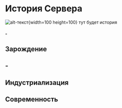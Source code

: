 # История Сервера
![alt-текст](_assets/images/cover_sample_1.jpg "текст_подсказки"){width=100 height=100}
тут будет история
#### -

## Зарождение


## -


## Индустриализация


## Современность
